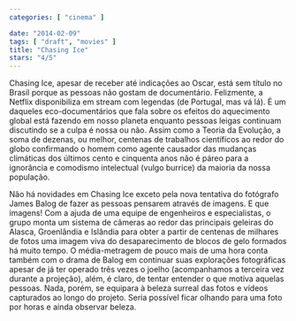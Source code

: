 ```yaml
---
categories: [ "cinema" ]

date: "2014-02-09"
tags: [ "draft", "movies" ]
title: "Chasing Ice"
stars: "4/5"
---
```

Chasing Ice, apesar de receber até indicações ao Oscar, está sem título no Brasil porque as pessoas não gostam de documentário. Felizmente, a Netflix disponibiliza em stream com legendas (de Portugal, mas vá lá). É um daqueles eco-documentários que fala sobre os efeitos do aquecimento global está fazendo em nosso planeta enquanto pessoas leigas continuam discutindo se a culpa é nossa ou não. Assim como a Teoria da Evolução, a soma de dezenas, ou melhor, centenas de trabalhos científicos ao redor do globo confirmando o homem como agente causador das mudanças climáticas dos últimos cento e cinquenta anos não é páreo para a ignorância e comodismo intelectual (vulgo burrice) da maioria da nossa população.

Não há novidades em Chasing Ice exceto pela nova tentativa do fotógrafo James Balog de fazer as pessoas pensarem através de imagens. E que imagens! Com a ajuda de uma equipe de engenheiros e especialistas, o grupo monta um sistema de câmeras ao redor das principais geleiras do Alasca, Groenlândia e Islândia para obter a partir de centenas de milhares de fotos uma imagem viva do desaparecimento de blocos de gelo formados há muito tempo. O média-metragem de pouco mais de uma hora conta também com o drama de Balog em continuar suas explorações fotográficas apesar de já ter operado três vezes o joelho (acompanhamos a terceira vez durante a projeção), além, é claro, de tentar entender o que motiva aquelas pessoas. Nada, porém, se equipara à beleza surreal das fotos e vídeos capturados ao longo do projeto. Seria possível ficar olhando para uma foto por horas e ainda observar beleza.
